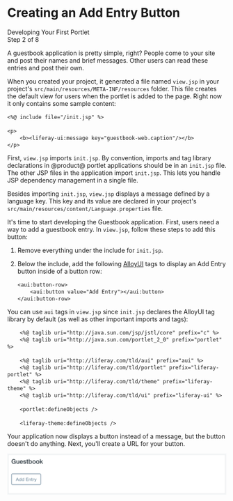# Creating an Add Entry Button [](id=creating-an-add-guestbook-button)

<div class="learn-path-step">
    <p>Developing Your First Portlet<br>Step 2 of 8</p>
</div>

A guestbook application is pretty simple, right? People come to your site and 
post their names and brief messages. Other users can read these entries and post 
their own. 

When you created your project, it generated a file named `view.jsp` in your
project's `src/main/resources/META-INF/resources` folder. This file creates the 
default view for users when the portlet is added to the page. Right now it
only contains some sample content: 

    <%@ include file="/init.jsp" %>

    <p>
        <b><liferay-ui:message key="guestbook-web.caption"/></b>
    </p>

First, `view.jsp` imports `init.jsp`. By convention, imports and tag library 
declarations in @product@ portlet applications should be in an `init.jsp` file. 
The other JSP files in the application import `init.jsp`. This lets you handle 
JSP dependency management in a single file. 

Besides importing `init.jsp`, `view.jsp` displays a message defined by a
language key. This key and its value are declared in your project's
`src/main/resources/content/Language.properties` file. 

It's time to start developing the Guestbook application. First, users need a way 
to add a guestbook entry. In `view.jsp`, follow these steps to add this button: 

1.  Remove everything under the include for `init.jsp`. 

2.  Below the include, add the following 
    [AlloyUI](http://alloyui.com/) tags to display an Add Entry button inside of 
    a button row: 

        <aui:button-row>
            <aui:button value="Add Entry"></aui:button>
        </aui:button-row>

You can use `aui` tags in `view.jsp` since `init.jsp` declares the AlloyUI tag 
library by default (as well as other important imports and tags): 

        <%@ taglib uri="http://java.sun.com/jsp/jstl/core" prefix="c" %>
        <%@ taglib uri="http://java.sun.com/portlet_2_0" prefix="portlet" %>

        <%@ taglib uri="http://liferay.com/tld/aui" prefix="aui" %>
        <%@ taglib uri="http://liferay.com/tld/portlet" prefix="liferay-portlet" %>
        <%@ taglib uri="http://liferay.com/tld/theme" prefix="liferay-theme" %>
        <%@ taglib uri="http://liferay.com/tld/ui" prefix="liferay-ui" %>

        <portlet:defineObjects />

        <liferay-theme:defineObjects />

Your application now displays a button instead of a message, but the button 
doesn't do anything. Next, you'll create a URL for your button. 

![Figure x: Your new button is awesome, but it doesn't work yet.](../../../images/guestbook-new-button.png)
